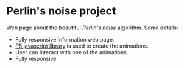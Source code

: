 # Perlin's noise project
Web page about the beautiful *Perlin's noise* algorithm. Some details:
- Fully responsive information web page.
- [P5 javascript library](https://p5js.org/) is used to create the animations.
- User can interact with one of the animations.
- Fully responsive
